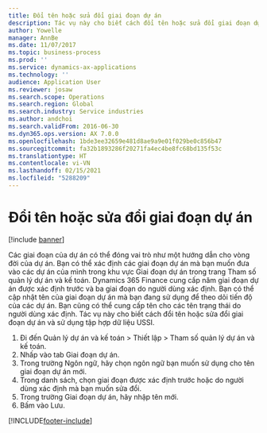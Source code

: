 ```yaml
---
title: Đổi tên hoặc sửa đổi giai đoạn dự án
description: Tác vụ này cho biết cách đổi tên hoặc sửa đổi giai đoạn dự án.
author: Yowelle
manager: AnnBe
ms.date: 11/07/2017
ms.topic: business-process
ms.prod: ''
ms.service: dynamics-ax-applications
ms.technology: ''
audience: Application User
ms.reviewer: josaw
ms.search.scope: Operations
ms.search.region: Global
ms.search.industry: Service industries
ms.author: andchoi
ms.search.validFrom: 2016-06-30
ms.dyn365.ops.version: AX 7.0.0
ms.openlocfilehash: 1bde3ee32659e481d8ae9a9e01f029be0c856b47
ms.sourcegitcommit: fa32b1893286f20271fa4ec4be8fc68bd135f53c
ms.translationtype: HT
ms.contentlocale: vi-VN
ms.lasthandoff: 02/15/2021
ms.locfileid: "5288209"
---
```

# <a name="rename-or-modify-a-project-stage"></a>Đổi tên hoặc sửa đổi giai đoạn dự án

[!include [banner](../../includes/banner.md)]

Các giai đoạn của dự án có thể đóng vai trò như một hướng dẫn cho vòng đời của dự án. Bạn có thể xác định các giai đoạn dự án mà bạn muốn đưa vào các dự án của mình trong khu vực Giai đoạn dự án trong trang Tham số quản lý dự án và kế toán. Dynamics 365 Finance cung cấp năm giai đoạn dự án được xác định trước và ba giai đoạn do người dùng xác định. Bạn có thể cập nhật tên của giai đoạn dự án mà bạn đang sử dụng để theo dõi tiến độ của các dự án. Bạn cũng có thể cung cấp tên cho các tên trạng thái do người dùng xác định. Tác vụ này cho biết cách đổi tên hoặc sửa đổi giai đoạn dự án và sử dụng tập hợp dữ liệu USSI.

1. Đi đến Quản lý dự án và kế toán > Thiết lập > Tham số quản lý dự án và kế toán.
2. Nhấp vào tab Giai đoạn dự án.
3. Trong trường Ngôn ngữ, hãy chọn ngôn ngữ bạn muốn sử dụng cho tên giai đoạn dự án mới.
4. Trong danh sách, chọn giai đoạn được xác định trước hoặc do người dùng xác định mà bạn muốn sửa đổi. 
5. Trong trường Giai đoạn dự án, hãy nhập tên mới.
6. Bấm vào Lưu.


[!INCLUDE[footer-include](../../includes/footer-banner.md)]